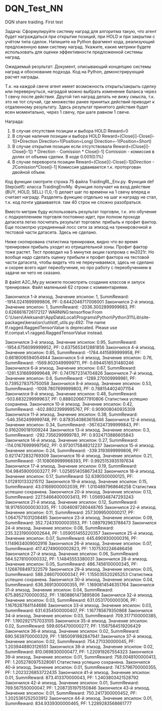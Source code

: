 # DQN_Test_NN
DQN share traiding. First test

Задача: Сформулируйте систему наград для алгоритма такую, что агент будет награждаться при открытии позиций, при HOLD и при закрытии с учётом типа сделок.
Напишите на Python фрагмент кода, реализующий предложенную вами систему наград.
Укажите, какие метрики будете использовать для оценки эффективности предложенной системы наград.

Ожидаемый результат:
Документ, описывающий концепцию системы наград и обоснование подхода.
Код на Python, демонстрирующий расчет награды.


Т.к. на каждой свече агент имеет возможность открыть/закрыть сделку или перевернуться, наградой можно выбрать изменение баланса через 1 свечу после действия.
Другой тип наград делать не вижу смысла, т.к. это не тот случай, где множество ранее принятых действий приводит к отдаленному результату.
Здесь результат принятого действия будет ясен моментально, через 1 свечу, при шаге равном 1 свече.

Награда:
1. В случае отсутствия позиции и выбора HOLD Reward=0
2. В случае наличия позиции и выбора HOLD Reward=(Close[i]-Close[i-1])*Direction
Direction=1(Position=Long) Direction=-1(Position=Short)
3. В случае открытия позиции если отсутствовала Reward=(Close[i]-Close[i-1]) * Direction - Comission * Close[i-1]
Comission - комиссия в долях от объема сделки. В коде 0.001(0.1%)
4. В случае переворота позиции Reward=(Close[i]-Close[i-1])*Direction - 2*Comission*Close[i-1]
Комиссия удваивается т.к. проторгован двойной объем.

Код функции смотрите строка 75 файла TraidingRL_Env.py. Функция def Step(self): класса TraidingEnvMy. Функция получает на вход действие (BUY, HOLD, SELL) (1,0,-1)
делает шаг по времени на 1 свечу вперед и считает награду. Разделять функцию отдельно на шаг и награду не стал, т.к. код почти удваивается. там 40 строк не сложно разобраться.

Вместо метрик буду использовать результат торговли, т.к. это обучение с подкреплением торговля постоянно идет, при полном проходе датасета легко посчитать 
результат торговли: прибыль и профит фактор. Еще посмотрю усредненный лосс сети за эпизод на тренировочной и тестовой части датасета. Здесь не сделано.

Ниже скопирована статистика тренировки, видно что во время тренировки прибыль уходит из отрицательной зоны. Профит фактор тоже растет.
Тест проводил на 5 минутке акции газпрома с ян2021г.
Но вообще надо сделать оценку прибыли и профит фактора на тестовой части датасета, чтобы видеть что не переучиваемся, здесь не сделано и скорее всего идет переобучение, но про работу с переобучением в задаче ни чего не сказано.

В файлt A2C_My.py можете посмотреть создание классов и запуск тренировки. Файл маленький 62 строки с комментариями.

Закончился 1-й эпизод. Значение эпсилон: 1, SummReward: -1914.0241699999806, PF: 0.6442046717006001
Закончился 2-й эпизод. Значение эпсилон: 1, SummReward: -2036.3002899999683, PF: 0.6268616726172127
WARNING:tensorflow:From C:\Users\Aleksandr\AppData\Local\Programs\Python\Python311\Lib\site-packages\keras\src\utils\tf_utils.py:492: The name tf.ragged.RaggedTensorValue is deprecated. Please use tf.compat.v1.ragged.RaggedTensorValue instead.

Закончился 3-й эпизод. Значение эпсилон: 0.95, SummReward: -1954.6756099999952, PF: 0.6375653412881856
Закончился 4-й эпизод. Значение эпсилон: 0.85, SummReward: -1784.4415899999958, PF: 0.6618006594054944
Закончился 5-й эпизод. Значение эпсилон: 0.76, SummReward: -1569.8020499999711, PF: 0.6944516531480246
Закончился 6-й эпизод. Значение эпсилон: 0.67, SummReward: -1281.5316699999648, PF: 0.7417672314704826
Закончился 7-й эпизод. Значение эпсилон: 0.6, SummReward: -1289.270009999981, PF: 0.7395278375750058
Закончился 8-й эпизод. Значение эпсилон: 0.53, SummReward: -1008.7807699999803, PF: 0.7881544024071154
Закончился 9-й эпизод. Значение эпсилон: 0.48, SummReward: -503.6832299999637, PF: 0.8880206677910806
Статистика успешно сохранена.
Закончился 10-й эпизод. Значение эпсилон: 0.42, SummReward: -402.88023999995767, PF: 0.909008040935309
Закончился 11-й эпизод. Значение эпсилон: 0.38, SummReward: -546.3562499999748, PF: 0.8783540863615646
Закончился 12-й эпизод. Значение эпсилон: 0.34, SummReward: -367.6247399999843, PF: 0.9162090181009244
Закончился 13-й эпизод. Значение эпсилон: 0.3, SummReward: -292.7356299999783, PF: 0.9324713886605843
Закончился 14-й эпизод. Значение эпсилон: 0.27, SummReward: -114.01676999997562, PF: 0.9730175848212237
Закончился 15-й эпизод. Значение эпсилон: 0.24, SummReward: -339.3193699999806, PF: 0.9217472832769309
Закончился 16-й эпизод. Значение эпсилон: 0.21, SummReward: -31.108069999968393, PF: 0.9925153935197634
Закончился 17-й эпизод. Значение эпсилон: 0.19, SummReward: 104.98459000003277, PF: 1.0256514058673432
Закончился 18-й эпизод. Значение эпсилон: 0.17, SummReward: 52.6390500000125, PF: 1.0128101333215112
Закончился 19-й эпизод. Значение эпсилон: 0.15, SummReward: 43.01669000002039, PF: 1.0104897968646258
Статистика успешно сохранена.
Закончился 20-й эпизод. Значение эпсилон: 0.13, SummReward: 227.54664000003413, PF: 1.0569348747293243
Закончился 21-й эпизод. Значение эпсилон: 0.12, SummReward: 18.917650000030335, PF: 1.0046097280448765
Закончился 22-й эпизод. Значение эпсилон: 0.11, SummReward: 257.3099500000217, PF: 1.0647571031208485
Закончился 23-й эпизод. Значение эпсилон: 0.09, SummReward: 352.72431000003553, PF: 1.089792963788473
Закончился 24-й эпизод. Значение эпсилон: 0.08, SummReward: 235.32319000002644, PF: 1.059051455220357
Закончился 25-й эпизод. Значение эпсилон: 0.07, SummReward: 445.6909300000316, PF: 1.1149634009002916
Закончился 26-й эпизод. Значение эпсилон: 0.07, SummReward: 417.42749000002823, PF: 1.1075302246486458
Закончился 27-й эпизод. Значение эпсилон: 0.06, SummReward: 564.5278100000332, PF: 1.14845553380031
Закончился 28-й эпизод. Значение эпсилон: 0.05, SummReward: 486.7456100000345, PF: 1.1268768497322579
Закончился 29-й эпизод. Значение эпсилон: 0.05, SummReward: 588.2460700000347, PF: 1.155035520265253
Статистика успешно сохранена.
Закончился 30-й эпизод. Значение эпсилон: 0.04, SummReward: 636.3691300000355, PF: 1.1690814546351764
Закончился 31-й эпизод. Значение эпсилон: 0.04, SummReward: 675.8852700000352, PF: 1.1808861473895806
Закончился 32-й эпизод. Значение эпсилон: 0.03, SummReward: 631.0531700000306, PF: 1.1676287841144686
Закончился 33-й эпизод. Значение эпсилон: 0.03, SummReward: 631.6354500000407, PF: 1.167785679350868
Закончился 34-й эпизод. Значение эпсилон: 0.03, SummReward: 709.3177100000385, PF: 1.1902921757033105
Закончился 35-й эпизод. Значение эпсилон: 0.02, SummReward: 599.6054700000277, PF: 1.1587584519206429
Закончился 36-й эпизод. Значение эпсилон: 0.02, SummReward: 690.5639700000329, PF: 1.1850091982847941
Закончился 37-й эпизод. Значение эпсилон: 0.02, SummReward: 754.271330000045, PF: 1.2039448803126551
Закончился 38-й эпизод. Значение эпсилон: 0.02, SummReward: 810.0698300000477, PF: 1.220919267554323
Закончился 39-й эпизод. Значение эпсилон: 0.01, SummReward: 758.0048100000413, PF: 1.2052780975328061
Статистика успешно сохранена.
Закончился 40-й эпизод. Значение эпсилон: 0.01, SummReward: 747.5796700000355, PF: 1.2023226853722435
Закончился 41-й эпизод. Значение эпсилон: 0.01, SummReward: 873.413370000043, PF: 1.2403803421528792
Закончился 42-й эпизод. Значение эпсилон: 0.01, SummReward: 769.567550000047, PF: 1.2087351975150846
Закончился 43-й эпизод. Значение эпсилон: 0.01, SummReward: 750.2417300000452, PF: 1.2025361252503912
Закончился 44-й эпизод. Значение эпсилон: 0.01, SummReward: 834.9339300000465, PF: 1.2289283568661777

